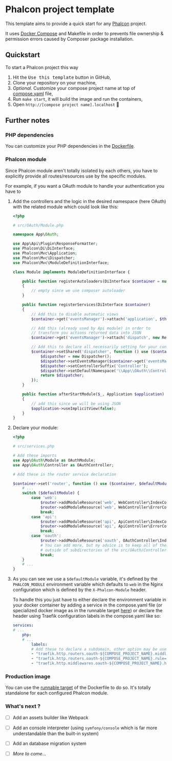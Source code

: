# Phalcon project template

This template aims to provide a quick start for any [Phalcon](https://docs.phalcon.io/5.8/introduction/) project.

It uses [Docker Compose](https://docs.docker.com/compose/) and Makefile in order to prevents file ownership & permission errors caused by Composer package installation.

## Quickstart

To start a Phalcon project this way

1. Hit the <kbd>Use this template</kbd> button in GitHub,
2. Clone your repository on your machine,
3. _Optional._ Customize your compose project name at top of [compose.yaml](https://github.com/senorihl/phalcon-project/blob/7d0e24fb3adfcadd13f30483e6d7cf6e470e1e3b/compose.yaml#L1) file,
4. Run `make start`, it will build the image and run the containers,
5. Open `http://[compose project name].localhost` 🎉

## Further notes

### PHP dependencies
  
You can customize your PHP dependencies in the [Dockerfile](https://github.com/senorihl/phalcon-project/blob/7d0e24fb3adfcadd13f30483e6d7cf6e470e1e3b/docker/Dockerfile#L31-L43).

### Phalcon module

Since Phalcon module aren't totally isolated by each others, you have to explicitly provide all routes/resources use by the specific modules.

For example, if you want a OAuth module to handle your authentication you have to

1. Add the controllers and the logic in the desired namespace (here OAuth) with the related module which could look like this:
   ```php
   <?php
   
   # src/OAuth/Module.php
   
   namespace App\OAuth;
   
   use App\Api\Plugin\ResponseFormatter;
   use Phalcon\Di\DiInterface;
   use Phalcon\Mvc\Application;
   use Phalcon\Mvc\Dispatcher;
   use Phalcon\Mvc\ModuleDefinitionInterface;
   
   class Module implements ModuleDefinitionInterface {
   
       public function registerAutoloaders(DiInterface $container = null)
       {
           // empty since we use composer autoloader
       }
   
       public function registerServices(DiInterface $container)
       {
           // Add this to disable automatic views
           $container->get('eventsManager')->attach('application', $this);
   
           // Add this (already used by Api module) in order to 
           // transform you actions returned data into JSON
           $container->get('eventsManager')->attach('dispatch', new ResponseFormatter());
   
           // Add this to declare all necessarily setting for your controllers
           $container->setShared('dispatcher', function () use ($container) {
               $dispatcher = new Dispatcher();
               $dispatcher->setEventsManager($container->get('eventsManager'));
               $dispatcher->setControllerSuffix('Controller');
               $dispatcher->setDefaultNamespace('\\App\\OAuth\\Controller\\');
               return $dispatcher;
           });
       }
   
       public function afterStartModule($_, Application $application)
       {
           // add this since we will be using JSON
           $application->useImplicitView(false);
       }
   } 
   ```
2. Declare your module:
   ```php
   <?php
   
   # src/services.php
   
   # Add these imports 
   use App\OAuth\Module as OAuthModule;
   use App\OAuth\Controller as OAuthController;
   
   # Add these in the router service declaration
   
   $container->set('router', function () use ($container, $defaultModule) {
       # ...
       switch ($defaultModule) {
           case 'web':
               $router->addModuleResource('web', WebController\IndexController::class);
               $router->addModuleResource('web', WebController\ErrorController::class);
               break;
           case 'api':
               $router->addModuleResource('api', ApiController\IndexController::class);
               $router->addModuleResource('api', ApiController\ErrorController::class);
               break;
           case 'oauth':
               $router->addModuleResource('oauth', OAuthController\IndexController::class);
               # You can add more, but my advice is to keep all of them 
               # outside of subdirectories of the src/OAuth/Controller
               break;
       }
       # ...
   }
   ```
3. As you can see we use a `$defaultModule` variable, 
   it's defined by the `PHALCON_MODULE` environment variable 
   which defaults to `web` in the Nginx configuration which is
   defined by the `X-Phalcon-Module` header.
   
   To handle this you just have to either declare the environment variable 
   in your docker container by adding a service in the compose.yaml file (or specialized docker image as in the runnable target [here](https://github.com/senorihl/phalcon-project/blob/7d0e24fb3adfcadd13f30483e6d7cf6e470e1e3b/docker/Dockerfile#L87))
   or declare the header using Traefik configuration labels in the compose.yaml like so:
   ```yaml
   services:
   # ...
       php:
       # ...
           labels:
           # Add these to declare a subdomain, other option may be used (liek path prefix but not tested)
           - "traefik.http.routers.oauth-${COMPOSE_PROJECT_NAME}.middlewares=oauth-${COMPOSE_PROJECT_NAME}"
           - "traefik.http.routers.oauth-${COMPOSE_PROJECT_NAME}.rule=Host(`oauth.${COMPOSE_PROJECT_NAME}.localhost`)"
           - "traefik.http.middlewares.oauth-${COMPOSE_PROJECT_NAME}.headers.customrequestheaders.X-Phalcon-Module=web"
   ```
   


### Production image

You can use the [runnable target](https://github.com/senorihl/phalcon-project/blob/7d0e24fb3adfcadd13f30483e6d7cf6e470e1e3b/docker/Dockerfile#L85) of the Dockerfile to do so.
It's totally standalone for each configured Phalcon module.

### What's next ?

- [ ] Add an assets builder like Webpack
- [ ] Add an console interpreter (using `symfony/console` which is far more understandable than the built-in system)
- [ ] Add an database migration system
- [ ] _More to come..._

